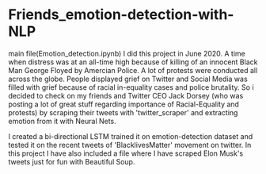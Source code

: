 # Friends_emotion-detection-with-NLP
main file(Emotion_detection.ipynb)
I did this project in June 2020. A time when distress was at an all-time high because of killing of an innocent Black Man George Floyed by Amercian Police. A lot of protests were conducted all across the globe. People displayed grief on Twitter and Social Media was filled with grief because of racial in-equality cases and police brutality. So i decided to check on my friends and Twitter CEO Jack Dorsey (who was posting a lot of great stuff regarding importance of Racial-Equality and protests) by scraping their tweets with 'twitter_scraper'  and extracting emotion from it with Neural Nets.
   
   I created a bi-directional LSTM trained it on emotion-detection dataset and tested it on the recent tweets of 'BlacklivesMatter' movement on twitter. In this project I have also included a file where I have scraped Elon Musk's tweets just for fun with Beautiful Soup.
